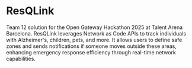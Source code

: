 # ResQLink

Team 12 solution for the Open Gateway Hackathon 2025 at Talent Arena Barcelona. ResQLink leverages Network as Code APIs to track individuals with Alzheimer's, children, pets, and more. It allows users to define safe zones and sends notifications if someone moves outside these areas, enhancing emergency response efficiency through real-time network capabilities.
